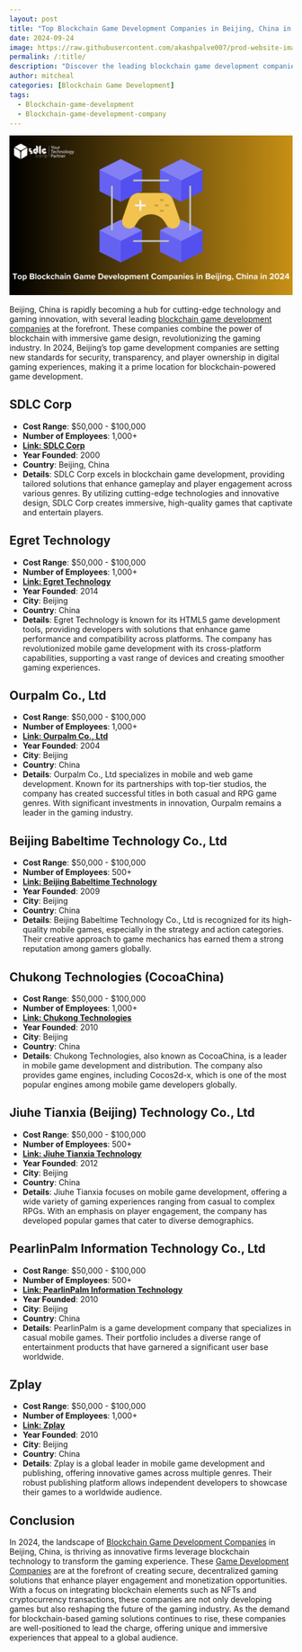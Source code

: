 ```yaml
---
layout: post
title: "Top Blockchain Game Development Companies in Beijing, China in 2024"
date: 2024-09-24
image: https://raw.githubusercontent.com/akashpalve007/prod-website-images/a16f1a2c7017bbbeb5b1abf0e8df277f64a895ab/Top%20Blockchain%20Game%20Development%20Companies%20in%20Beijing%2C%20China%20in%202024%20(1).png?raw=true
permalink: /:title/
description: "Discover the leading blockchain game development companies in Beijing, China in 2024, pushing the boundaries of gaming innovation."
author: mitcheal
categories: [Blockchain Game Development]
tags:
  - Blockchain-game-development
  - Blockchain-game-development-company
---
```


![Blockchain Games](https://raw.githubusercontent.com/akashpalve007/prod-website-images/a16f1a2c7017bbbeb5b1abf0e8df277f64a895ab/Top%20Blockchain%20Game%20Development%20Companies%20in%20Beijing%2C%20China%20in%202024%20(1).png?raw=true)

Beijing, China is rapidly becoming a hub for cutting-edge technology and gaming innovation, with several leading [blockchain game development companies](https://sdlccorp.com/services/games/blockchain-game-development-company/) at the forefront. These companies combine the power of blockchain with immersive game design, revolutionizing the gaming industry. In 2024, Beijing’s top game development companies are setting new standards for security, transparency, and player ownership in digital gaming experiences, making it a prime location for blockchain-powered game development.

## **SDLC Corp**

- **Cost Range**: $50,000 - $100,000  
- **Number of Employees**: 1,000+  
- **[Link: SDLC Corp](https://sdlccorp.com/)**  
- **Year Founded**: 2000  
- **Country**: Beijing, China  
- **Details**: SDLC Corp excels in blockchain game development, providing tailored solutions that enhance gameplay and player engagement across various genres. By utilizing cutting-edge technologies and innovative design, SDLC Corp creates immersive, high-quality games that captivate and entertain players.

## **Egret Technology**

- **Cost Range**: $50,000 - $100,000  
- **Number of Employees**: 1,000+  
- **[Link: Egret Technology](https://www.egret.com)**  
- **Year Founded**: 2014  
- **City**: Beijing  
- **Country**: China  
- **Details**: Egret Technology is known for its HTML5 game development tools, providing developers with solutions that enhance game performance and compatibility across platforms. The company has revolutionized mobile game development with its cross-platform capabilities, supporting a vast range of devices and creating smoother gaming experiences.

## **Ourpalm Co., Ltd**

- **Cost Range**: $50,000 - $100,000  
- **Number of Employees**: 1,000+  
- **[Link: Ourpalm Co., Ltd](http://www.ourpalm.com)**  
- **Year Founded**: 2004  
- **City**: Beijing  
- **Country**: China  
- **Details**: Ourpalm Co., Ltd specializes in mobile and web game development. Known for its partnerships with top-tier studios, the company has created successful titles in both casual and RPG game genres. With significant investments in innovation, Ourpalm remains a leader in the gaming industry.

## **Beijing Babeltime Technology Co., Ltd**

- **Cost Range**: $50,000 - $100,000  
- **Number of Employees**: 500+  
- **[Link: Beijing Babeltime Technology](http://www.babeltime.com)**  
- **Year Founded**: 2009  
- **City**: Beijing  
- **Country**: China  
- **Details**: Beijing Babeltime Technology Co., Ltd is recognized for its high-quality mobile games, especially in the strategy and action categories. Their creative approach to game mechanics has earned them a strong reputation among gamers globally.

## **Chukong Technologies (CocoaChina)**

- **Cost Range**: $50,000 - $100,000  
- **Number of Employees**: 1,000+  
- **[Link: Chukong Technologies](http://www.chukong-inc.com)**  
- **Year Founded**: 2010  
- **City**: Beijing  
- **Country**: China  
- **Details**: Chukong Technologies, also known as CocoaChina, is a leader in mobile game development and distribution. The company also provides game engines, including Cocos2d-x, which is one of the most popular engines among mobile game developers globally.

## **Jiuhe Tianxia (Beijing) Technology Co., Ltd**

- **Cost Range**: $50,000 - $100,000  
- **Number of Employees**: 500+  
- **[Link: Jiuhe Tianxia Technology](http://www.jiuhe.com)**  
- **Year Founded**: 2012  
- **City**: Beijing  
- **Country**: China  
- **Details**: Jiuhe Tianxia focuses on mobile game development, offering a wide variety of gaming experiences ranging from casual to complex RPGs. With an emphasis on player engagement, the company has developed popular games that cater to diverse demographics.

## **PearlinPalm Information Technology Co., Ltd**

- **Cost Range**: $50,000 - $100,000  
- **Number of Employees**: 500+  
- **[Link: PearlinPalm Information Technology](http://www.pearlinpalm.com)**  
- **Year Founded**: 2010  
- **City**: Beijing  
- **Country**: China  
- **Details**: PearlinPalm is a game development company that specializes in casual mobile games. Their portfolio includes a diverse range of entertainment products that have garnered a significant user base worldwide.

## **Zplay**

- **Cost Range**: $50,000 - $100,000  
- **Number of Employees**: 1,000+  
- **[Link: Zplay](http://www.zplay.com)**  
- **Year Founded**: 2010  
- **City**: Beijing  
- **Country**: China  
- **Details**: Zplay is a global leader in mobile game development and publishing, offering innovative games across multiple genres. Their robust publishing platform allows independent developers to showcase their games to a worldwide audience.

## **Conclusion**

In 2024, the landscape of [Blockchain Game Development Companies](https://sdlccorp.com/services/games/blockchain-game-development-company/) in Beijing, China, is thriving as innovative firms leverage blockchain technology to transform the gaming experience. These [Game Development Companies](https://sdlccorp.com/services/games/game-development-company/) are at the forefront of creating secure, decentralized gaming solutions that enhance player engagement and monetization opportunities. With a focus on integrating blockchain elements such as NFTs and cryptocurrency transactions, these companies are not only developing games but also reshaping the future of the gaming industry. As the demand for blockchain-based gaming solutions continues to rise, these companies are well-positioned to lead the charge, offering unique and immersive experiences that appeal to a global audience.
